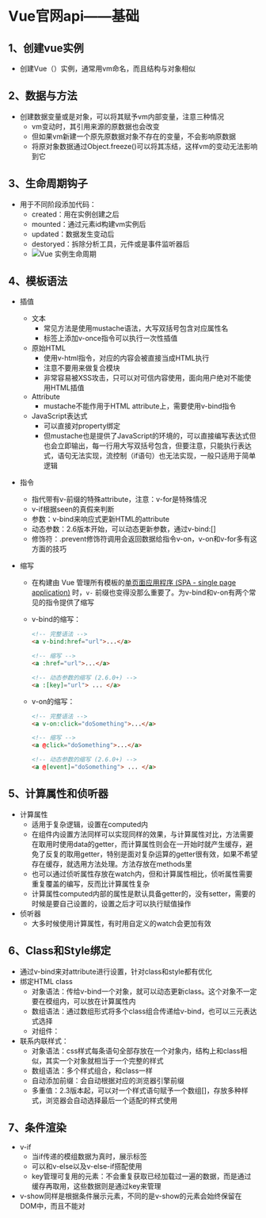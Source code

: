 # Vue官网api——基础

## 1、创建vue实例

* 创建Vue（）实例，通常用vm命名，而且结构与对象相似

## 2、数据与方法

* 创建数据变量或是对象，可以将其赋予vm内部变量，注意三种情况
  * vm变动时，其引用来源的原数据也会改变
  * 但如果vm新建一个原先原数据对象不存在的变量，不会影响原数据
  * 将原对象数据通过Object.freeze()可以将其冻结，这样vm的变动无法影响到它

## 3、生命周期钩子

* 用于不同阶段添加代码：
  * created：用在实例创建之后
  * mounted：通过元素id构建vm实例后
  * updated：数据发生变动后
  * destoryed：拆除分析工具，元件或是事件监听器后
  * ![Vue 实例生命周期](https://cn.vuejs.org/images/lifecycle.png)

## 4、模板语法

* 插值
  * 文本
    * 常见方法是使用mustache语法，大写双括号包含对应属性名
    * 标签上添加v-once指令可以执行一次性插值
  * 原始HTML
    * 使用v-html指令，对应的内容会被直接当成HTML执行
    * 注意不要用来做复合模块
    * 非常容易被XSS攻击，只可以对可信内容使用，面向用户绝对不能使用HTML插值
  * Attribute
    * mustache不能作用于HTML attribute上，需要使用v-bind指令
  * JavaScript表达式
    * 可以直接对property绑定
    * 但mustache也是提供了JavaScript的环境的，可以直接编写表达式但也会立即输出，每一行用大写双括号包含，但要注意，只能执行表达式，语句无法实现，流控制（if语句）也无法实现，一般只适用于简单逻辑
* 指令
  * 指代带有v-前缀的特殊attribute，注意：v-for是特殊情况
  * v-if根据seen的真假来判断
  * 参数：v-bind来响应式更新HTML的attribute
  * 动态参数：2.6版本开始，可以动态更新参数，通过v-bind:[]
  * 修饰符：.prevent修饰符调用会返回数据给指令v-on，v-on和v-for多有这方面的技巧

* 缩写

  * 在构建由 Vue 管理所有模板的[单页面应用程序 (SPA - single page application)](https://en.wikipedia.org/wiki/Single-page_application) 时，`v-` 前缀也变得没那么重要了。为v-bind和v-on有两个常见的指令提供了缩写

  * v-bind的缩写：

    ``` html
    <!-- 完整语法 -->
    <a v-bind:href="url">...</a>
    
    <!-- 缩写 -->
    <a :href="url">...</a>
    
    <!-- 动态参数的缩写 (2.6.0+) -->
    <a :[key]="url"> ... </a>
    ```

    

  * v-on的缩写：

    ``` html
    <!-- 完整语法 -->
    <a v-on:click="doSomething">...</a>
    
    <!-- 缩写 -->
    <a @click="doSomething">...</a>
    
    <!-- 动态参数的缩写 (2.6.0+) -->
    <a @[event]="doSomething"> ... </a>
    ```

    

## 5、计算属性和侦听器

* 计算属性
  * 适用于复杂逻辑，设置在computed内
  * 在组件内设置方法同样可以实现同样的效果，与计算属性对比，方法需要在取用时使用data的getter，而计算属性则会在一开始时就产生缓存，避免了反复的取用getter，特别是面对复杂运算的getter很有效，如果不希望存在缓存，就选用方法处理。方法存放在methods里
  * 也可以通过侦听属性存放在watch内，但和计算属性相比，侦听属性需要重复覆盖的编写，反而比计算属性复杂
  * 计算属性computed内部的属性是默认具备getter的，没有setter，需要的时候是要自己设置的，设置之后才可以执行赋值操作
* 侦听器
  * 大多时候使用计算属性，有时用自定义的watch会更加有效

## 6、Class和Style绑定

* 通过v-bind来对attribute进行设置，针对class和style都有优化
* 绑定HTML class
  * 对象语法：传给v-bind一个对象，就可以动态更新class。这个对象不一定要在模组内，可以放在计算属性内
  * 数组语法：通过数组形式将多个class组合传递给v-bind，也可以三元表达式选择
  * 对组件：
* 联系内联样式：
  * 对象语法：css样式每条语句全部存放在一个对象内，结构上和class相似，其实一个对象就相当于一个完整的样式
  * 数组语法：多个样式组合，和class一样
  * 自动添加前缀：会自动根据对应的浏览器引擎前缀
  * 多重值：2.3版本起，可以对一个样式语句赋予一个数组[]，存放多种样式，浏览器会自动选择最后一个适配的样式使用

## 7、条件渲染

* v-if
  * 当if传递的模组数据为真时，展示标签
  * 可以和v-else以及v-else-if搭配使用
  * key管理可复用的元素：不会重复获取已经加载过一遍的数据，而是通过缓存再取用，这些数据则是通过key来管理
* v-show同样是根据条件展示元素，不同的是v-show的元素会始终保留在DOM中，而且不能对<template>使用，也不支持v-else
* 注意v-if和v-show的区别，v-if是真的条件渲染，不达成条件什么都不做，而v-show则是照常渲染，只是切换了css
* v-if和v-for放在一起时，v-for优先级更高，一般情况不要一起使用

## 8、列表渲染

* v-for对数组使用，遍历数组内部所有内容
* v-for对对象使用，会自动遍历全部property
* 维护模式：当数据顺序变动，列表渲染会直接在原来的位置更新，不会跟随变动
* 数组更新检测：
  * 变更方法：包裹了数组变更的方法（测试未成功）
  * 替换数组：变更方法不会对原数组造成影响，非变更方法会对数组造成影响
  * 注意：Vue不能检测数组和对象的变化

## 9、事件渲染

* 通过v-on监听事件，可以直接后跟简单JavaScript表达式，又或者是引用JavaScript部分编写的模组内容的方法
* 为了能够处理一部分的内置DOM，可以通过$event引用，将其传入方法
* v-on还有几个对应的事件修饰符和按键修饰符

## 10、表达输入绑定

* 通过v-model指令进行绑定，特点是双向绑定
* v-model不止可以接受单个数据，还可以接收多组数据存放在数组内部，设置接收多个数据的模组时，要用数组接数据

## 11、组件

* 可复用的vue实例
* 使用Vue.component()来创建，内部变量可以内部自身套用，通过props自设title名，template设置模板，多种标签组合使用时，用div包含起来
* 